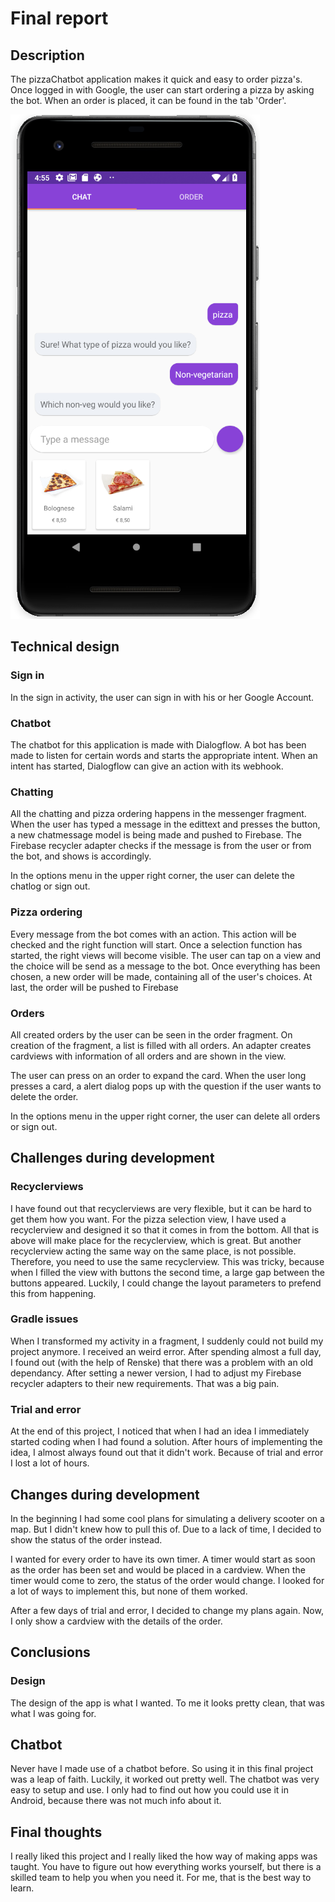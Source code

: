 # Final report

## Description
The pizzaChatbot application makes it quick and easy to order pizza's. Once logged in with Google, the user can start ordering a pizza by asking the bot. When an order is placed, it can be found in the tab 'Order'.

![screenshot](https://github.com/Fadarrizz/Pizza-Chatbot/blob/master/doc/App.png "Screenshot")

## Technical design

### Sign in
In the sign in activity, the user can sign in with his or her Google Account.

### Chatbot
The chatbot for this application is made with Dialogflow. A bot has been made to listen for certain words and starts the appropriate intent. When an intent has started, Dialogflow can give an action with its webhook.

### Chatting
All the chatting and pizza ordering happens in the messenger fragment. When the user has typed a message in the edittext and presses the button, a new chatmessage model is being made and pushed to Firebase.
The Firebase recycler adapter checks if the message is from the user or from the bot, and shows is accordingly.

In the options menu in the upper right corner, the user can delete the chatlog or sign out.

### Pizza ordering
Every message from the bot comes with an action.
This action will be checked and the right function will start.
Once a selection function has started, the right views will become visible.
The user can tap on a view and the choice will be send as a message to the bot.
Once everything has been chosen, a new order will be made, containing all of the user's choices.
At last, the order will be pushed to Firebase

### Orders
All created orders by the user can be seen in the order fragment.
On creation of the fragment, a list is filled with all orders.
An adapter creates cardviews with information of all orders and are shown in the view.

The user can press on an order to expand the card.
When the user long presses a card, a alert dialog pops up with the question if the user wants to delete the order.

In the options menu in the upper right corner, the user can delete all orders or sign out.

## Challenges during development

### Recyclerviews
I have found out that recyclerviews are very flexible, but it can be hard to get them how you want.
For the pizza selection view, I have used a recyclerview and designed it so that it comes in from the bottom.
All that is above will make place for the recyclerview, which is great.
But another recyclerview acting the same way on the same place, is not possible.
Therefore, you need to use the same recyclerview.
This was tricky, because when I filled the view with buttons the second time, a large gap between the buttons appeared.
Luckily, I could change the layout parameters to prefend this from happening.

### Gradle issues
When I transformed my activity in a fragment, I suddenly could not build my project anymore.
I received an weird error. After spending almost a full day, I found out (with the help of Renske) that there was a problem with an old dependancy.
After setting a newer version, I had to adjust my Firebase recycler adapters to their new requirements.
That was a big pain.

### Trial and error
At the end of this project, I noticed that when I had an idea I immediately started coding when I had found a solution.
After hours of implementing the idea, I almost always found out that it didn't work.
Because of trial and error I lost a lot of hours.

## Changes during development
In the beginning I had some cool plans for simulating a delivery scooter on a map.
But I didn't knew how to pull this of.
Due to a lack of time, I decided to show the status of the order instead.

I wanted for every order to have its own timer.
A timer would start as soon as the order has been set and would be placed in a cardview.
When the timer would come to zero, the status of the order would change.
I looked for a lot of ways to implement this, but none of them worked.

After a few days of trial and error, I decided to change my plans again.
Now, I only show a cardview with the details of the order.

## Conclusions

### Design
The design of the app is what I wanted. To me it looks pretty clean, that was what I was going for.

## Chatbot
Never have I made use of a chatbot before. So using it in this final project was a leap of faith. Luckily, it worked out pretty well. The chatbot was very easy to setup and use.
I only had to find out how you could use it in Android, because there was not much info about it.

## Final thoughts
I really liked this project and I really liked the how way of making apps was taught. 
You have to figure out how everything works yourself, but there is a skilled team to help you when you need it.
For me, that is the best way to learn.

